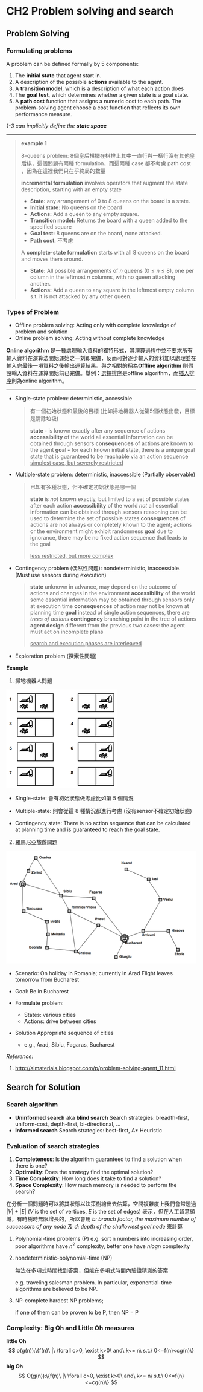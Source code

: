 # CH2 Problem solving and search

## Problem Solving

### Formulating problems

A problem can be defined formally by 5 components:

1. The **initial state** that agent start in.
2. A description of the possible **actions** available to the agent.
3. A **transition model**, which is a description of what each action does
4. The **goal test**, which determines whether a given state is a goal state.
5. A **path cost** function that assigns a numeric cost to each path. The problem-solving agent choose a cost function that reflects its own performance measure.

*1-3 can implicitly define the **state space***

---

> **example 1**
>
> 8-queens problem: 8個皇后棋擺在棋排上其中一直行與一橫行沒有其他皇后棋，這個問題有兩種 formulation，而這兩種 case 都不考慮 path cost ，因為在這裡我們只在乎終局的數量
>
> **incremental formulation** involves operators that augment the state description, starting with an empty state
>
> + **State:** any arrangement of 0 to 8 queens on the board is a state.
> + **Initial state:** No queens on the board
> + **Actions:** Add a queen to any empty square.
> + **Transition model:** Returns the board with a queen added to the specified square
> + **Goal test:** 8 queens are on the board, none attacked.
> + **Path cost**: 不考慮
>
> A **complete-state formulation** starts with all 8 queens on the board and moves them around.
>
> + **State:** All possible arrangements of $n$ queens ($0\le n\le 8$), one per column in the leftmost $n$ columns, with no queen attacking another.
> + **Actions:** Add a queen to any square in the leftmost empty column s.t. it is not attacked by any other queen.

### Types of Problem

+ Offline problem solving: Acting only with complete knowledge of problem and solution
+ Online problem solving: Acting without complete knowledge

**Online algorithm** 是一種處理輸入資料的獨特形式，其演算過程中並不要求所有輸入資料在演算法開始運始之一刻即完備，反而可對逐步輸入的資料加以處理並在輸入完最後一項資料之後輸出運算結果。與之相對的稱為**Offline algorithm** 則假設輸入資料在運算開始前已完備。舉例：[選擇排序](https://zh.wikipedia.org/wiki/選擇排序)是offline algorithm，而[插入排序](https://zh.wikipedia.org/wiki/插入排序)則為online algorithm。

---

+ Single-state problem: deterministic, accessible

  > 有一個初始狀態和最後的目標 (比如掃地機器人從第5個狀態出發，目標是清除垃圾)
  >
  > **state -** is known exactly after any sequence of actions
  > **accessibility** of the world all essential information can be obtained through sensors
  > **consequences** of actions are known to the agent
  > **goal -** for each known initial state, there is a unique goal state that is guaranteed to be reachable via an action sequence
  > <u>simplest case, but severely restricted</u>

+ Multiple-state problem: deterministic, inaccessible (Partially observable)

  > 已知有多種狀態，但不確定初始狀態是哪一個
  >
  > **state** is *not* known exactly, but limited to a set of possible states after each action
  > **accessibility** of the world *not* all essential information can be obtained through sensors reasoning can be used to determine the set of possible states
  > **consequences** of actions are not always or completely known to the agent; actions or the environment might exhibit randomness
  > **goal** due to ignorance, there may be no fixed action sequence that leads to the goal
  >
  > <u>less restricted, but more complex</u>

+ Contingency problem (偶然性問題): nondeterministic, inaccessible. (Must use sensors during execution)

  > **state** unknown in advance, may depend on the outcome of actions and changes in the environment
  > **accessibility** of the world some essential information may be obtained through sensors only at execution time
  > **consequences** of action may not be known at planning time
  > **goal** instead of single action sequences, there are *trees of actions*
  > **contingency** branching point in the tree of actions
  > **agent design** different from the previous two cases: the agent must act on incomplete plans
  >
  > <u>search and execution phases are interleaved</u>

+ Exploration problem (探索性問題)

**Example**

1. 掃地機器人問題

<img src="./src/2-1.png" style="zoom:50%;" />

+ Single-state: 會有初始狀態做考慮比如第 5 個情況
+ Multiple-state: 則會從這 8 種情況都進行考慮 (沒有sensor不確定初始狀態)

+ Contingency state: There is no action sequence that can be calculated at planning time and is guaranteed to reach the goal state.

2. 羅馬尼亞旅遊問題

![](./src/2-2.png)

+ Scenario: On holiday in Romania; currently in Arad Flight leaves tomorrow from Bucharest

+ Goal: Be in Bucharest

+ Formulate problem: 
  + States: various cities 
  + Actions: drive between cities
+ Solution Appropriate sequence of cities 
  + e.g., Arad, Sibiu, Fagaras, Bucharest

*Reference:*

1. http://aimaterials.blogspot.com/p/problem-solving-agent_11.html

## Search for Solution

### Search algorithm

+ **Uninformed search** aka **blind search**
  Search strategies: breadth-first, uniform-cost, depth-first, bi-directional, ...
+ **Informed search**
  Search strategies: best-first, A\* Heuristic

### Evaluation of search strategies

1. **Completeness**: Is the algorithm guaranteed to find a solution when there is one?
2. **Optimality**: Does the strategy find the optimal solution?
3. **Time Complexity**: How long does it take to find a solution?
4. **Space Complexity**: How much memory is needed to perform the search?

在分析一個問題時可以將其狀態以決策樹繪出去估算，空間複雜度上我們會常透過 $|V|+|E|$ ($V$ is the set of vertices, $E$ is the set of edges) 表示，但在人工智慧領域，有時樹時無限增長的，所以會用 *b: branch factor, the maximum number of successors of any node* 及 *d: depth of the shallowest goal node* 來計算

1. Polynomial-time problems (P)
   e.g. sort n numbers into increasing order, poor algorithms have $n^2$ complexity, better one have $nlogn$ complexity

2. nondeterministic-polynomial-time (NP)

   無法在多項式時間找到答案，但能在多項式時間內驗證猜測的答案

   e.g. traveling salesman problem. In particular, exponential-time algorithms are believed to be NP.

3. NP-complete hardest NP problems; 

   if one of them can be proven to be P, then NP = P

### Complexity: Big Oh and Little Oh measures

**little Oh**
$$
o(g(n)):\{f(n)\ |\ \forall c>0, \exist k>0\ and\ k<= n\ s.t.\ 0<=f(n)<cg(n)\}
$$
**big Oh**
$$
O(g(n)):\{f(n)\ |\ \forall c>0, \exist k>0\ and\ k<= n\ s.t.\ 0<=f(n)<=cg(n)\}
$$
